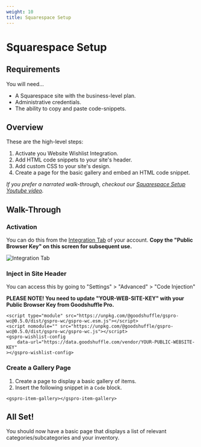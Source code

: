 ```yaml
---
weight: 10
title: Squarespace Setup
---
```


# Squarespace Setup

## Requirements

You will need...

- A Squarespace site with the business-level plan.
- Administrative credentials.
- The ability to copy and paste code-snippets.

## Overview

These are the high-level steps:

1. Activate you Website Wishlist Integration.
2. Add HTML code snippets to your site's header.
3. Add custom CSS to your site's design.
4. Create a page for the basic gallery and embed an HTML code snippet.

_If you prefer a narrated walk-through, checkout our [Squarespace Setup Youtube video](https://www.youtube.com/watch?reload=9&v=Ap5zhuijH90&feature=youtu.be)._

## Walk-Through

### Activation

You can do this from the [Integration Tab](https://pro.goodshuffle.com/vendorAccount/index?tab=thirdPartyIntegrations) of your account. **Copy the "Public Browser Key" on this screen for subsequent use.**

![Integration Tab](/wordpress-website-integration-activation.png)

### Inject in Site Header

You can access this by going to "Settings" &gt; "Advanced" &gt; "Code Injection"

**PLEASE NOTE! You need to update "YOUR-WEB-SITE-KEY" with your Public Browser Key from Goodshuffle Pro.**

```
<script type="module" src="https://unpkg.com/@goodshuffle/gspro-wc@0.5.0/dist/gspro-wc/gspro-wc.esm.js"></script>
<script nomodule="" src="https://unpkg.com/@goodshuffle/gspro-wc@0.5.0/dist/gspro-wc/gspro-wc.js"></script>
<gspro-wishlist-config
    data-url="https://data.goodshuffle.com/vendor/YOUR-PUBLIC-WEBSITE-KEY"
></gspro-wishlist-config>
```

### Create a Gallery Page

1. Create a page to display a basic gallery of items.
2. Insert the following snippet in a `Code` block.

```
<gspro-item-gallery></gspro-item-gallery>
```

## All Set!

You should now have a basic page that displays a list of relevant categories/subcategories and your inventory.
